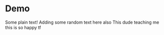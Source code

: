 # Demo

Some plain text!
Adding some random text here also
This dude teaching me this is so happy tf
